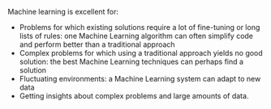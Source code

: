 Machine learning is excellent for:

- Problems for which existing solutions require a lot of fine-tuning or long lists of rules: one Machine Learning algorithm can often simplify code and perform better than a traditional approach
- Complex problems for which using a traditional approach yields no good solution: the best Machine Learning techniques can perhaps find a solution
- Fluctuating environments: a Machine Learning system can adapt to new data
- Getting insights about complex problems and large amounts of data.